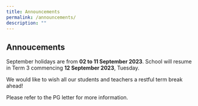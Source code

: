 ```yaml
---
title: Announcements
permalink: /announcements/
description: ""
---
```

## Annoucements


September holidays are from **02 to 11 September 2023**. 
School will resume in Term 3 commencing **12 September 2023**, Tuesday.

We would like to wish all our students and teachers a restful term break ahead!

Please refer to the PG letter for more information.